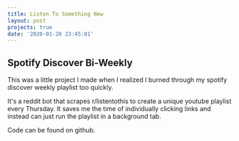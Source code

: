 ```yaml
---
title: Listen To Something New
layout: post
projects: true
date: '2020-01-20 23:45:01'
---
```


<h2>Spotify Discover Bi-Weekly</h2>

This was a little project I made when I realized I burned through my spotify discover weekly playlist too quickly. 

It's a reddit bot that scrapes r/listentothis to create a unique youtube playlist every Thursday. It saves me the time of individually clicking links and instead can just run the playlist in a background tab.

Code can be found on github.